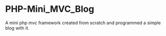 # PHP-Mini_MVC_Blog
A mini php mvc framework created from scratch and programmed a simple blog with it.
